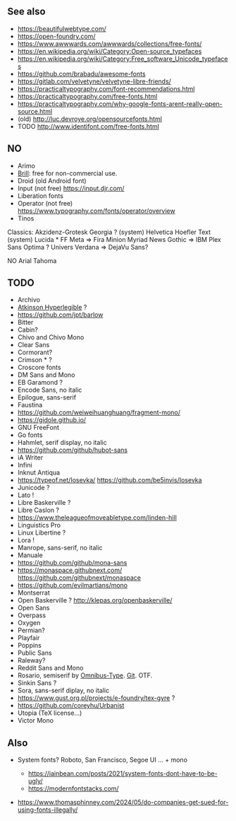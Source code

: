 
## See also

- https://beautifulwebtype.com/
- https://open-foundry.com/
- https://www.awwwards.com/awwwards/collections/free-fonts/
- https://en.wikipedia.org/wiki/Category:Open-source_typefaces
- https://en.wikipedia.org/wiki/Category:Free_software_Unicode_typefaces
- https://github.com/brabadu/awesome-fonts
- https://gitlab.com/velvetyne/velvetyne-libre-friends/
- https://practicaltypography.com/font-recommendations.html
- https://practicaltypography.com/free-fonts.html
- https://practicaltypography.com/why-google-fonts-arent-really-open-source.html
- (old) http://luc.devroye.org/opensourcefonts.html
- TODO http://www.identifont.com/free-fonts.html

## NO

- Arimo
- [Brill](https://brill.com/page/BrillFont/brill-typeface): free for non-commercial use.
- Droid (old Android font)
- Input (not free) https://input.djr.com/
- Liberation fonts
- Operator (not free) https://www.typography.com/fonts/operator/overview
- Tinos

Classics:
Akzidenz-Grotesk
Georgia ? (system)
Helvetica
Hoefler Text (system)
Lucida *
FF Meta => Fira
Minion
Myriad
News Gothic => IBM Plex Sans
Optima ?
Univers
Verdana => DejaVu Sans?

NO
Arial
Tahoma


## TODO

- Archivo
- [Atkinson Hyperlegible](https://brailleinstitute.org/freefont) ?
- https://github.com/jpt/barlow
- Bitter
- Cabin?
- Chivo and Chivo Mono
- Clear Sans
- Cormorant?
- Crimson * ?
- Croscore fonts
- DM Sans and Mono
- EB Garamond ?
- Encode Sans, no italic
- Epilogue, sans-serif
- Faustina
- https://github.com/weiweihuanghuang/fragment-mono/
- https://gidole.github.io/
- GNU FreeFont
- Go fonts
- Hahmlet, serif display, no italic
- https://github.com/github/hubot-sans
- iA Writer
- Infini
- Inknut Anti­qua
- https://typeof.net/Iosevka/ https://github.com/be5invis/Iosevka
- Junicode ?
- Lato !
- Libre Baskerville ?
- Libre Caslon ?
- https://www.theleagueofmoveabletype.com/linden-hill
- Linguistics Pro
- Linux Libertine ?
- Lora !
- Manrope, sans-serif, no italic
- Manuale
- https://github.com/github/mona-sans
- https://monaspace.githubnext.com/ https://github.com/githubnext/monaspace
- https://github.com/evilmartians/mono
- Montserrat
- Open Baskerville ? http://klepas.org/openbaskerville/
- Open Sans
- Overpass
- Oxygen
- Permian?
- Playfair
- Poppins
- Public Sans
- Raleway?
- Reddit Sans and Mono
- Rosario, semiserif by [Omnibus-Type](https://www.omnibus-type.com/fonts/rosario/). [Git](https://github.com/Omnibus-Type/Rosario). OTF.
- Sinkin Sans ?
- Sora, sans-serif diplay, no italic
- https://www.gust.org.pl/projects/e-foundry/tex-gyre ?
- https://github.com/coreyhu/Urbanist
- Utopia (TeX license...)
- Victor Mono


## Also

- System fonts? Roboto, San Francisco, Segoe UI ... + mono
  * https://iainbean.com/posts/2021/system-fonts-dont-have-to-be-ugly/
  * https://modernfontstacks.com/
 
- https://www.thomasphinney.com/2024/05/do-companies-get-sued-for-using-fonts-illegally/
